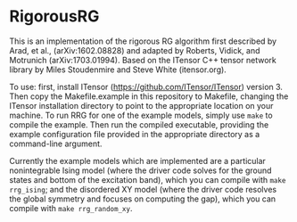 # RigorousRG
This is an implementation of the rigorous RG algorithm first described by Arad, et al., (arXiv:1602.08828) and adapted by Roberts, Vidick, and Motrunich (arXiv:1703.01994).
Based on the ITensor C++ tensor network library by Miles Stoudenmire and Steve White (itensor.org).

To use: first, install ITensor (https://github.com/ITensor/ITensor) version 3.
Then copy the Makefile.example in this repository to Makefile, changing the ITensor installation directory to point to the appropriate location on your machine.
To run RRG for one of the example models, simply use `make` to compile the example.
Then run the compiled executable, providing the example configuration file provided in the appropriate directory as a command-line argument.

Currently the example models which are implemented are a particular nonintegrable Ising model (where the driver code solves for the ground states and bottom of the excitation band), which you can compile with `make rrg_ising`; and the disordered XY model (where the driver code resolves the global symmetry and focuses on computing the gap), which you can compile with `make rrg_random_xy`.
